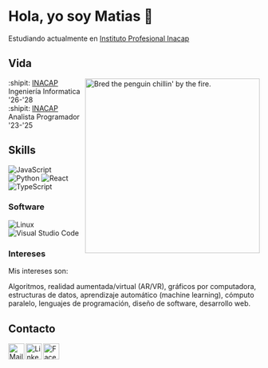 # Hola, yo soy Matias  :wave:

Estudiando actualmente en [Instituto Profesional Inacap]

[Instituto Profesional Inacap]: https://portales.inacap.cl/

## Vida
<img align="right" alt="Bred the penguin chillin' by the fire." width="350" src="img/Fire.gif" />

:shipit: [INACAP] Ingeniería Informatica '26-'28<br>
:shipit: [INACAP] Analista Programador '23-'25

[INACAP]: https://portales.inacap.cl/

## Skills

![JavaScript](https://img.shields.io/badge/JavaScript-F7DF1E?logo=javascript&logoColor=black&style=for-the-badge)
![Python](https://img.shields.io/badge/Python-3776AB?logo=python&logoColor=white&style=for-the-badge)
![React](https://img.shields.io/badge/React-61DAFB?logo=react&logoColor=black&style=for-the-badge)
![TypeScript](https://img.shields.io/badge/TypeScript-3178C6?logo=typescript&logoColor=white&style=for-the-badge)


### Software

![Linux](https://img.shields.io/badge/Linux-FCC624?logo=Linux&logoColor=black&style=for-the-badge)
![Visual Studio Code](https://img.shields.io/badge/VSCode-007ACC?logo=visualstudiocode&logoColor=white&style=for-the-badge)

### Intereses

Mis intereses son:

Algoritmos, realidad aumentada/virtual (AR/VR), gráficos por computadora, estructuras de datos, aprendizaje automático (machine learning), cómputo paralelo, lenguajes de programación, diseño de software, desarrollo web.

## Contacto
<a href="mailto:mmunozs1996@gmail.com">
    <img height="32" align="left" alt="Mail" src="https://img.icons8.com/?size=1x&id=P7UIlhbpWzZm&format=png" />
</a>
<a href="https://www.linkedin.com/in/matias-andres-mu%C3%B1oz-soto-2aa9ab263/">
    <img height="32" align="left" alt="Linkedin" src="https://img.icons8.com/?size=512&id=13930&format=png" />
</a> 
<a href="https://www.facebook.com/Maaaatiasss/">
    <img height="32" align="left" alt="Facebook" src="https://img.icons8.com/?size=512&id=uLWV5A9vXIPu&format=png" />
</a> 

